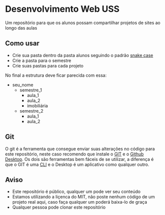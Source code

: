 # Desenvolvimento Web USS
Um repositório para que os alunos possam compartilhar projetos de sites ao longo das aulas

## Como usar

* Crie sua pasta dentro da pasta alunos seguindo o padrão [snake case](https://simple.wikipedia.org/wiki/Snake_case#:~:text=Snake%20case%20(or%20snake_case)%20is,foo_bar%22%20or%20%22hello_world%22.)
* Crie a pasta para o semestre
* Crie suas pastas para cada projeto

No final a estrutura deve ficar parecida com essa:

* seu_nome
  * semestre_1 
    * aula_1
    * aula_2
    * imobiliária
  * semestre_2
    * aula_1
    * aula_2

## Git
O git é a ferramenta que consegue enviar suas alterações no código para este repositório, neste caso recomendo que instale o [GIT](https://git-scm.com/downloads) e o [Github Desktop](https://desktop.github.com/). Os dois são ferramentas bem fáceis de se utilizar, a diferença é que o GIT é uma [CLI](https://www.google.com/search?q=define%3A+cli&oq=define%3A+cli&aqs=chrome..69i57j69i58.3715j0j1&sourceid=chrome&ie=UTF-8) e o Desktop é um aplicativo como qualquer outro.

## Aviso
* Este repositório é público, qualquer um pode ver seu conteúdo
* Estamos utilizando a liçenca do MIT, não poste nenhum código de um projeto real aqui, caso faça qualquer um poderá baixa-lo de graça
* Qualquer pessoa pode clonar este repositório
